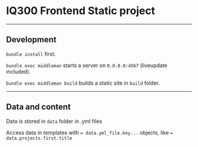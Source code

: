 # IQ300 Frontend Static project
------

## Development

`bundle install` first.

`bundle exec middleman` starts a server on `0.0.0.0:4567` (liveupdate included).

`bundle exec middleman build` builds a static site in `build` folder.

---

## Data and content

Data is stored in `data` folder in .yml files

Access data in templates with `= data.yml_file.key...` objects, like `= data.projects.first.title`

